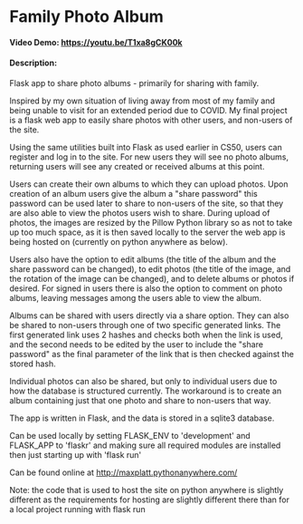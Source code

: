 # Family Photo Album
#### Video Demo:  https://youtu.be/T1xa8gCK00k
#### Description:
Flask app to share photo albums - primarily for sharing with family.
  
Inspired by my own situation of living away from most of my family and being unable to visit for an extended period due to COVID. My final project is a flask web app to easily share photos with other users, and non-users of the site.

Using the same utilities built into Flask as used earlier in CS50, users can register and log in to the site. For new users they will see no photo albums, returning users will see any created or received albums at this point.

Users can create their own albums to which they can upload photos. Upon creation of an album users give the album a "share password" this password can be used later to share to non-users of the site, so that they are also able to view the photos users wish to share. During upload of photos, the images are resized by the Pillow Python library so as not to take up too much space, as it is then saved locally to the server the web app is being hosted on (currently on python anywhere as below).

Users also have the option to edit albums (the title of the album and the share password can be changed), to edit photos (the title of the image, and the rotation of the image can be changed), and to delete albums or photos if desired. For signed in users there is also the option to comment on photo albums, leaving messages among the users able to view the album.

Albums can be shared with users directly via a share option. They can also be shared to non-users through one of two specific generated links. The first generated link uses 2 hashes and checks both when the link is used, and the second needs to be edited by the user to include the "share password" as the final parameter of the link that is then checked against the stored hash.

Individual photos can also be shared, but only to individual users due to how the database is structured currently. The workaround is to create an album containing just that one photo and share to non-users that way.

The app is written in Flask, and the data is stored in a sqlite3 database.

Can be used locally by setting FLASK_ENV to 'development' and FLASK_APP to 'flaskr' and making sure all required modules are installed then just starting up with 'flask run'

Can be found online at http://maxplatt.pythonanywhere.com/

Note: the code that is used to host the site on python anywhere is slightly different as the requirements for hosting are slightly different there than for a local project running with flask run
